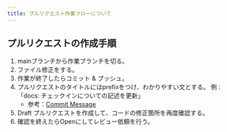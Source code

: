 ```yaml
---
title: プルリクエスト作業フローについて
---
```


## プルリクエストの作成手順

1. mainブランチから作業ブランチを切る。
1. ファイル修正をする。
1. 作業が終了したらコミット & プッシュ。
1. プルリクエストのタイトルにはprefixをつけ、わかりやすい文とする。 例 : 「docs: チェックインについての記述を更新」
   - 参考：[Commit Message](/engineering/git)
1. Draft プルリクエストを作成して、コードの修正箇所を再度確認する。
1. 確認を終えたらOpenにしてレビュー依頼を行う。
